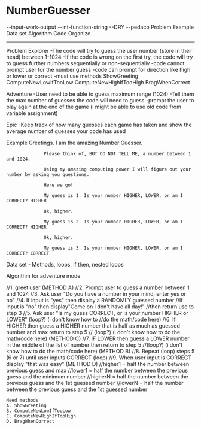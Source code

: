 # NumberGuesser

--input-work-output
--int-function-string
--DRY
--pedaco
Problem
Example
Data set
Algorithm
Code
Organize

---

Problem
Explorer
-The code will try to guess the user number (store in their head) between 1-1024
-If the code is wrong on the first try, the code will try to guess further numbers sequentially or non-sequentially
-code cannot prompt user for the number guess
-code can prompt for direction like high or lower or correct
-must use methods
ShowGreeting
ComputeNewLowIfTooLow
ComputeNewHighIfTooHigh
BragWhenCorrect

Adventure
-User need to be able to guess maximum range (1024)
-Tell them the max number of guesses the code will need to guess
-prompt the user to play again at the end of the game (i might be able to use old code from variable assignment)

Epic
-Keep track of how many guesses each game has taken and show the average number of guesses your code has used

Example
Greetings. I am the amazing Number Guesser.

                  Please think of, BUT DO NOT TELL ME, a number between 1 and 1024.

                  Using my amazing computing power I will figure out your number by asking you questions.

                  Here we go!

                  My guess is 1. Is your number HIGHER, LOWER, or am I CORRECT? HIGHER

                  Ok, higher.

                  My guess is 2. Is your number HIGHER, LOWER, or am I CORRECT? HIGHER

                  Ok, higher.

                  My guess is 3. Is your number HIGHER, LOWER, or am I CORRECT? CORRECT

Data set - Methods, loops, if then, nested loops

Algorithm for adventure mode

//1. greet user (METHOD A)
//2. Prompt user to guess a number between 1 and 1024
//3. Ask user "Do you have a number in your mind, enter yes or no"
//4. If input is "yes" then display a RANDOMLY guessed number
//If input is "no" then display"Come on I don't have all day!"
//then return use to step 3
//5. Ask user "Is my guess CORRECT, or is your number HIGHER or LOWER" (loop?) (i don't know how to //do the math/code here)
//6. If HIGHER then guess a HIGHER number that is half as much as guessed number and max return to step 5
// (loop?) (i don't know how to do the math/code here) (METHOD C)
//7. IF LOWER then guess a LOWER number in the middle of the list of number then return to step 5
//(loop?) (i don't know how to do the math/code here) (METHOD B)
//8. Repeat (loop) steps 5 (6 or 7) until user inputs CORRECT (loop)
//9. When user input is CORRECT display "that was easy" (METHOD D)
//higher1 = half the number between previous guess and max
//lower1 = half the number between the previous guess and the minimum number
//higherN = half the number between the previous guess and the 1st guessed number
//lowerN = half the number between the previous guess and the 1st guessed number

    Need methods
    A. ShowGreeting
    B. ComputeNewLowIfTooLow
    C. ComputeNewHighIfTooHigh
    D. BragWhenCorrect
